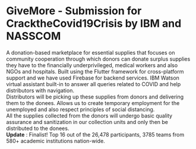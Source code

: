 # GiveMore - Submission for CracktheCovid19Crisis by IBM and NASSCOM

A donation-based marketplace for essential supplies that focuses on community cooperation through which donors can donate surplus supplies they have to the financially underprivileged, medical workers and also NGOs and hospitals. Built using the Flutter framework for cross-platform support and we have used Firebase for backend services. IBM Watson virtual assistant built-in to answer all queries related to COVID and help distributors with navigation.  
Distributors will be picking up these supplies from donors and delivering them to the donees. Allows us to create temporary employment for the unemployed and also respect principles of social distancing.  
All the supplies collected from the donors will undergo basic quality assurance and sanitization in our collection units and only then be distributed to the donees.  
**Update** : Finalist! Top 16 out of the 26,478 participants, 3785 teams from 580+ academic institutions nation-wide.
